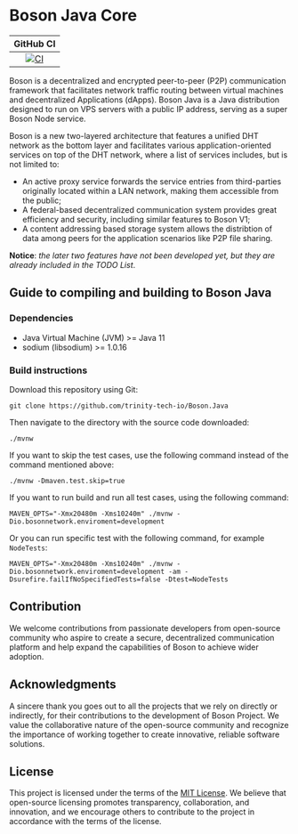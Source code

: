 # Boson Java Core

|GitHub CI|
|:-:|
|[![CI](https://github.com/trinity-tech-io/Boson.Java/actions/workflows/maven.yml/badge.svg)](https://github.com/trinity-tech-io/Boson.Java/actions/workflows/maven.yml)|

Boson is a decentralized and encrypted peer-to-peer (P2P)  communication framework that facilitates network traffic routing between virtual machines and decentralized Applications (dApps).  Boson Java is a Java distribution designed to run on VPS servers with a public IP address, serving as a super Boson Node service.

Boson is a new two-layered architecture that features a unified DHT network as the bottom layer and facilitates various application-oriented services on top of the DHT network, where a list of services includes, but is not limited to:

- An active proxy service forwards the service entries from third-parties originally located within a LAN network, making them accessible from the public;
- A federal-based decentralized communication system provides great efficiency and security, including similar features to Boson V1;
- A content addressing based storage system allows the distribtion of data among peers for the application scenarios like P2P file sharing.

**Notice**:  *the later two features have not been developed yet, but they are already included in the TODO List*.

## Guide to compiling and building to Boson Java

### Dependencies

- Java Virtual Machine (JVM) >= Java 11
- sodium (libsodium) >= 1.0.16

### Build instructions

Download this repository using Git:

```shell
git clone https://github.com/trinity-tech-io/Boson.Java
```

Then navigate to the directory with the source code downloaded:

```shell
./mvnw
```

If you want to skip the test cases, use the following command instead of the command mentioned above:

```shell
./mvnw -Dmaven.test.skip=true 
```

If you want to run build and run all test cases, using the following command:

```shell
MAVEN_OPTS="-Xmx20480m -Xms10240m" ./mvnw -Dio.bosonnetwork.enviroment=development
```

Or you can run specific test with the following command, for example `NodeTests`:

```shell
MAVEN_OPTS="-Xmx20480m -Xms10240m" ./mvnw -Dio.bosonnetwork.enviroment=development -am -Dsurefire.failIfNoSpecifiedTests=false -Dtest=NodeTests
```

## Contribution

We welcome contributions from passionate developers from open-source community who aspire to create a secure, decentralized communication platform and help expand the capabilities of Boson to achieve wider adoption.

## Acknowledgments

A sincere thank you goes out to all the projects that we rely on directly or indirectly, for their contributions to the development of Boson Project. We value the collaborative nature of the open-source community and recognize the importance of working together to create innovative, reliable software solutions.

## License

This project is licensed under the terms of the [MIT License](https://github.com/trinity-tech-io/Boson.Java/blob/master/LICENSE). We believe that open-source licensing  promotes transparency, collaboration, and innovation, and we encourage others to contribute to the project in accordance with the terms of the license.
